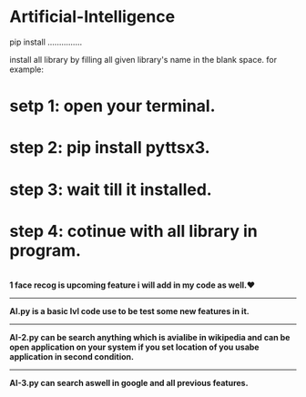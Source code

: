 # Artificial-Intelligence


pip install ...............


install all library by filling all given library's name in the blank space.
for example:
#     setp 1: open your terminal.
#     step 2: pip install pyttsx3.
#     step 3: wait till it installed.
#     step 4: cotinue with all library in program. 
<br>
<b>1 face recog is upcoming feature i will add in my code as well.❤️
  <hr>
AI.py is a basic lvl code use to be test some new features in it.
  <hr>
AI-2.py can be search anything which is avialibe in wikipedia and can be open application on your system if you set location of you usabe application in second condition.
  <hr>
AI-3.py can search aswell in google and all previous features.
</b>

